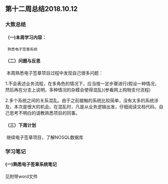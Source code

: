 ## 第十二周总结2018.10.12

### 大致总结

#### （一)本周学习内容：

   	 熟悉电子签章系统

#### （二）问题与反思

​	本周熟悉电子签章项目过程中发现自己很多问题：

​		1.不会表述业务流程，在多角色的情况下，应当按一定步骤进行(假设一种情况，然后再在分支上说明，多种情况的杂糅会使得混乱)(参看网上购物支付流程)

​		2.多个系统之间的关系混乱。由于之前接触的系统比较简单，没有太多的系统涉及，本次是很大的机会。在混乱时，凡是从业务逻辑出发，仔细阅读文档代码，自己思考不明白的请教熟悉项目的同事。

#### （三）下周计划

​    	继续电子签章项目，了解NOSQL数据库

### 学习笔记

#### (一)熟悉电子签章系统笔记

见附带word文件


